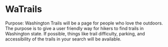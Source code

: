 # WaTrails

Purpose: Washington Trails will be a page for people who love the outdoors. The purpose is to give a user friendly way for hikers to find trails in Washington state. If possible, things like trail difficulty, parking, and accessibility of the trails in your search will be available.

